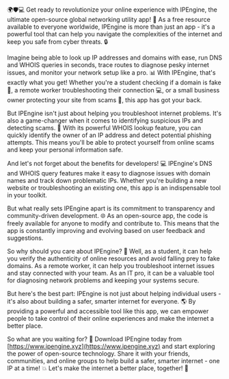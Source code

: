 🌍🛡️💻 Get ready to revolutionize your online experience with IPEngine, the ultimate open-source global networking utility app! 🚀 As a free resource available to everyone worldwide, IPEngine is more than just an app - it's a powerful tool that can help you navigate the complexities of the internet and keep you safe from cyber threats. 🔒

Imagine being able to look up IP addresses and domains with ease, run DNS and WHOIS queries in seconds, trace routes to diagnose pesky internet issues, and monitor your network setup like a pro. 📊 With IPEngine, that's exactly what you get! Whether you're a student checking if a domain is fake 🔎, a remote worker troubleshooting their connection 💻, or a small business owner protecting your site from scams 👀, this app has got your back.

But IPEngine isn't just about helping you troubleshoot internet problems. It's also a game-changer when it comes to identifying suspicious IPs and detecting scams. 🚨 With its powerful WHOIS lookup feature, you can quickly identify the owner of an IP address and detect potential phishing attempts. This means you'll be able to protect yourself from online scams and keep your personal information safe.

And let's not forget about the benefits for developers! 💻 IPEngine's DNS and WHOIS query features make it easy to diagnose issues with domain names and track down problematic IPs. Whether you're building a new website or troubleshooting an existing one, this app is an indispensable tool in your toolkit.

But what really sets IPEngine apart is its commitment to transparency and community-driven development. 🌐 As an open-source app, the code is freely available for anyone to modify and contribute to. This means that the app is constantly improving and evolving based on user feedback and suggestions.

So why should you care about IPEngine? 🤔 Well, as a student, it can help you verify the authenticity of online resources and avoid falling prey to fake domains. As a remote worker, it can help you troubleshoot internet issues and stay connected with your team. As an IT pro, it can be a valuable tool for diagnosing network problems and keeping your systems secure.

But here's the best part: IPEngine is not just about helping individual users - it's also about building a safer, smarter internet for everyone. 🌎 By providing a powerful and accessible tool like this app, we can empower people to take control of their online experiences and make the internet a better place.

So what are you waiting for? 🤔 Download IPEngine today from [https://www.ipengine.xyz](https://www.ipengine.xyz) and start exploring the power of open-source technology. Share it with your friends, communities, and online groups to help build a safer, smarter internet - one IP at a time! 💥 Let's make the internet a better place, together! 🌟